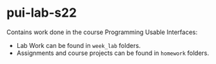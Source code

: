 # pui-lab-s22
Contains work done in the course Programming Usable Interfaces:
- Lab Work can be found in `week_lab` folders.
- Assignments and course projects can be found in `homework` folders.
